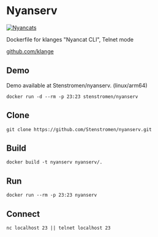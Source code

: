 # Nyanserv

[![Nyancats](http://nyancat.dakko.us/nyancat.png)](http://nyancat.dakko.us/nyancat.png)

Dockerfile for klanges "Nyancat CLI", Telnet mode 

[github.com/klange](https://github.com/klange/nyancat)

## Demo

Demo available at Stenstromen/nyanserv. (linux/arm64)

```
docker run -d --rm -p 23:23 stenstromen/nyanserv
```

## Clone

```
git clone https://github.com/Stenstromen/nyanserv.git
```

## Build

```
docker build -t nyanserv nyanserv/.
```

## Run

```
docker run --rm -p 23:23 nyanserv
```

## Connect

```
nc localhost 23 || telnet localhost 23
```


